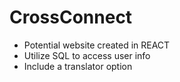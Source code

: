 # CrossConnect

- Potential website created in REACT
- Utilize SQL to access user info
- Include a translator option
